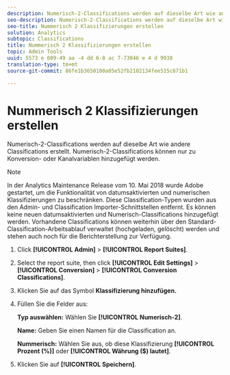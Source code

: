 ```yaml
---
description: Numerisch-2-Classifications werden auf dieselbe Art wie andere Classifications erstellt. Numerisch-2-Classifications können nur zu Konversion- oder Kanalvariablen hinzugefügt werden.
seo-description: Numerisch-2-Classifications werden auf dieselbe Art wie andere Classifications erstellt. Numerisch-2-Classifications können nur zu Konversion- oder Kanalvariablen hinzugefügt werden.
seo-title: Nummerisch 2 Klassifizierungen erstellen
solution: Analytics
subtopic: Classifications
title: Nummerisch 2 Klassifizierungen erstellen
topic: Admin Tools
uuid: 5573 e 009-49 aa -4 dd 6-8 ac 7-73046 e 4 d 9938
translation-type: tm+mt
source-git-commit: 86fe1b3650100a05e52fb2102134fee515c871b1

---
```



# Nummerisch 2 Klassifizierungen erstellen

Numerisch-2-Classifications werden auf dieselbe Art wie andere Classifications erstellt. Numerisch-2-Classifications können nur zu Konversion- oder Kanalvariablen hinzugefügt werden.

>[!NOTE]
>
>In der Analytics Maintenance Release vom 10. Mai 2018 wurde Adobe gestartet, um die Funktionalität von datumsaktivierten und numerischen Klassifizierungen zu beschränken. Diese Classification-Typen wurden aus den Admin- und Classification Importer-Schnittstellen entfernt. Es können keine neuen datumsaktivierten und Numerisch-Classifications hinzugefügt werden. Vorhandene Classifications können weiterhin über den Standard-Classification-Arbeitsablauf verwaltet (hochgeladen, gelöscht) werden und stehen auch noch für die Berichterstellung zur Verfügung.

1. Click **[!UICONTROL Admin]** &gt; **[!UICONTROL Report Suites]**.
1. Select the report suite, then click **[!UICONTROL Edit Settings]** &gt; **[!UICONTROL Conversion]** &gt; **[!UICONTROL Conversion Classifications]**.
1. Klicken Sie auf das Symbol **Klassifizierung hinzufügen.**
1. Füllen Sie die Felder aus:

   **Typ auswählen:** Wählen Sie **[!UICONTROL Numerisch-2]**.

   **Name:** Geben Sie einen Namen für die Classification an.

   **Nummerisch:** Wählen Sie aus, ob diese Klassifizierung **[!UICONTROL Prozent (%)]** oder **[!UICONTROL Währung ($) lautet]**.

1. Klicken Sie auf **[!UICONTROL Speichern]**.
